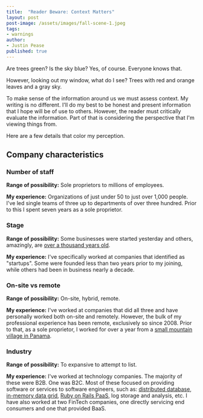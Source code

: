 ```yaml
---
title:  "Reader Beware: Context Matters"
layout: post
post-image: /assets/images/fall-scene-1.jpeg
tags:
- warnings
author: 
- Justin Pease
published: true
---
```


Are trees green? Is the sky blue? Yes, of course. Everyone knows that.

However, looking out my window, what do I see? Trees with red and orange leaves
and a gray sky.

To make sense of the information around us we must assess context. My writing
is no different. I'll do my best to be honest and present information that I
hope will be of use to others. However, the reader must critically evaluate the
information. Part of that is considering the perspective that I'm viewing things
from.

Here are a few details that color my perception.

## Company characteristics

### Number of staff

**Range of possibility:** Sole proprietors to millions of employees.

**My experience:** Organizations of just under 50 to just over 1,000 people. I've
led single teams of three up to departments of over three hundred. Prior to
this I spent seven years as a sole proprietor.

### Stage

**Range of possibility:** Some businesses were started yesterday and others,
amazingly, are [over a thousand years old](https://en.wikipedia.org/wiki/Kongō_Gumi).

**My experience:** I've specifically worked at companies that identified as
"startups". Some were founded less than two years prior to my joining, while
others had been in business nearly a decade.

### On-site vs remote

**Range of possibility:** On-site, hybrid, remote.

**My experience:** I've worked at companies that did all three and have
personally worked both on-site and remotely. However, the bulk of my
professional experience has been remote, exclusively so since 2008. Prior to
that, as a sole proprietor, I worked for over a year from a
[small mountain village in Panama](https://en.wikipedia.org/wiki/Cerro_Punta,_Chiriquí).

### Industry

**Range of possibility:** To expansive to attempt to list.

**My experience:** I've worked at technology companies. The majority of these
were B2B. One was B2C. Most of these focused on providing software or services
to software engineers, such as: [distributed database](https://riak.com),
[in-memory data grid](https://hazelcast.com),
[Ruby on Rails PaaS](https://www.engineyard.com), log storage and analysis,
etc. I have also worked at two FinTech companies, one directly servicing end
consumers and one that provided BaaS.
